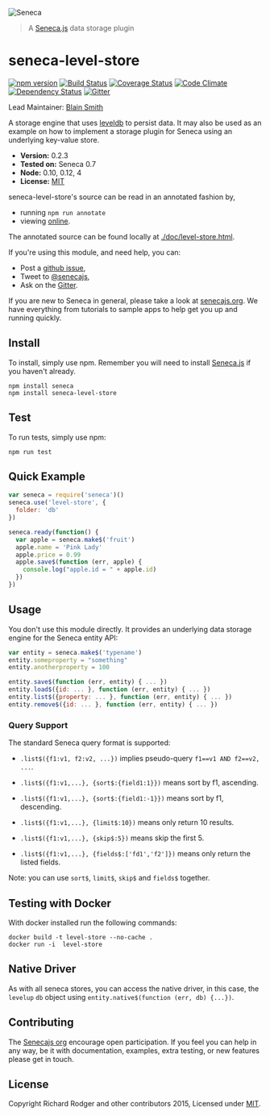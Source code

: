 ![Seneca](http://senecajs.org/files/assets/seneca-logo.png)
> A [Seneca.js][] data storage plugin

# seneca-level-store

[![npm version][npm-badge]][npm-url]
[![Build Status][travis-badge]][travis-url]
[![Coverage Status][coverage-badge]][coverage-url]
[![Code Climate][codeclimate-badge]][codeclimate-url]
[![Dependency Status][david-badge]][david-url]
[![Gitter][gitter-badge]][gitter-url]


Lead Maintainer: [Blain Smith](https://github.com/blainsmith)

A storage engine that uses [leveldb][] to persist data. It may also be used as an example on how to
implement a storage plugin for Seneca using an underlying key-value store.

- __Version:__ 0.2.3
- __Tested on:__ Seneca 0.7
- __Node:__ 0.10, 0.12, 4
- __License:__ [MIT][]

seneca-level-store's source can be read in an annotated fashion by,

- running `npm run annotate`
- viewing [online](http://rjrodger.github.io/seneca-level-store/doc/level-store.html).

The annotated source can be found locally at [./doc/level-store.html]().

If you're using this module, and need help, you can:

- Post a [github issue][],
- Tweet to [@senecajs][],
- Ask on the [Gitter][gitter-url].

If you are new to Seneca in general, please take a look at [senecajs.org][]. We have everything from
tutorials to sample apps to help get you up and running quickly.


## Install
To install, simply use npm. Remember you will need to install [Seneca.js][] if you haven't already.

```
npm install seneca
npm install seneca-level-store
```

## Test
To run tests, simply use npm:

```
npm run test
```

## Quick Example

```js
var seneca = require('seneca')()
seneca.use('level-store', {
  folder: 'db'
})

seneca.ready(function() {
  var apple = seneca.make$('fruit')
  apple.name = 'Pink Lady'
  apple.price = 0.99
  apple.save$(function (err, apple) {
    console.log("apple.id = " + apple.id)
  })
})
```

## Usage
You don't use this module directly. It provides an underlying data storage engine for the Seneca entity API:

```js
var entity = seneca.make$('typename')
entity.someproperty = "something"
entity.anotherproperty = 100

entity.save$(function (err, entity) { ... })
entity.load$({id: ... }, function (err, entity) { ... })
entity.list$({property: ... }, function (err, entity) { ... })
entity.remove$({id: ... }, function (err, entity) { ... })
```

### Query Support
The standard Seneca query format is supported:

- `.list$({f1:v1, f2:v2, ...})` implies pseudo-query `f1==v1 AND f2==v2, ...`.

- `.list$({f1:v1,...}, {sort$:{field1:1}})` means sort by f1, ascending.

- `.list$({f1:v1,...}, {sort$:{field1:-1}})` means sort by f1, descending.

- `.list$({f1:v1,...}, {limit$:10})` means only return 10 results.

- `.list$({f1:v1,...}, {skip$:5})` means skip the first 5.

- `.list$({f1:v1,...}, {fields$:['fd1','f2']})` means only return the listed fields.

Note: you can use `sort$`, `limit$`, `skip$` and `fields$` together.


## Testing with Docker

With docker installed run the following commands:

```
docker build -t level-store --no-cache .
docker run -i  level-store
```

## Native Driver
As with all seneca stores, you can access the native driver, in this case, the `levelup` `db`
object using `entity.native$(function (err, db) {...})`.

## Contributing
The [Senecajs org][] encourage open participation. If you feel you can help in any way, be it with
documentation, examples, extra testing, or new features please get in touch.

## License
Copyright Richard Rodger and other contributors 2015, Licensed under [MIT][].

[npm-badge]: https://img.shields.io/npm/v/seneca-level-store.svg
[npm-url]: https://npmjs.com/package/seneca-level-store
[travis-badge]: https://travis-ci.org/senecajs/seneca-level-store.svg
[travis-url]: https://travis-ci.org/senecajs/seneca-level-store
[codeclimate-badge]: https://codeclimate.com/github/senecajs/seneca-level-store/badges/gpa.svg
[codeclimate-url]: https://codeclimate.com/github/senecajs/seneca-level-store
[coverage-badge]: https://coveralls.io/repos/senecajs/seneca-level-store/badge.svg?branch=master&service=github
[coverage-url]: https://coveralls.io/github/senecajs/seneca-level-store?branch=master
[david-badge]: https://david-dm.org/senecajs/seneca-level-store.svg
[david-url]: https://david-dm.org/senecajs/seneca-level-store

[gitter-badge]: https://badges.gitter.im/Join%20Chat.svg
[gitter-url]: https://gitter.im/senecajs/seneca

[MIT]: ./LICENSE
[Senecajs org]: https://github.com/senecajs/
[Seneca.js]: https://www.npmjs.com/package/seneca
[senecajs.org]: http://senecajs.org/
[leveldb]: http://leveldb.org/
[node-leveldb-native]: http://leveldb.github.com/node-leveldb-native/markdown-docs/queries.html
[github issue]: https://github.com/rjrodger/seneca-level-store/issues
[@senecajs]: http://twitter.com/senecajs
